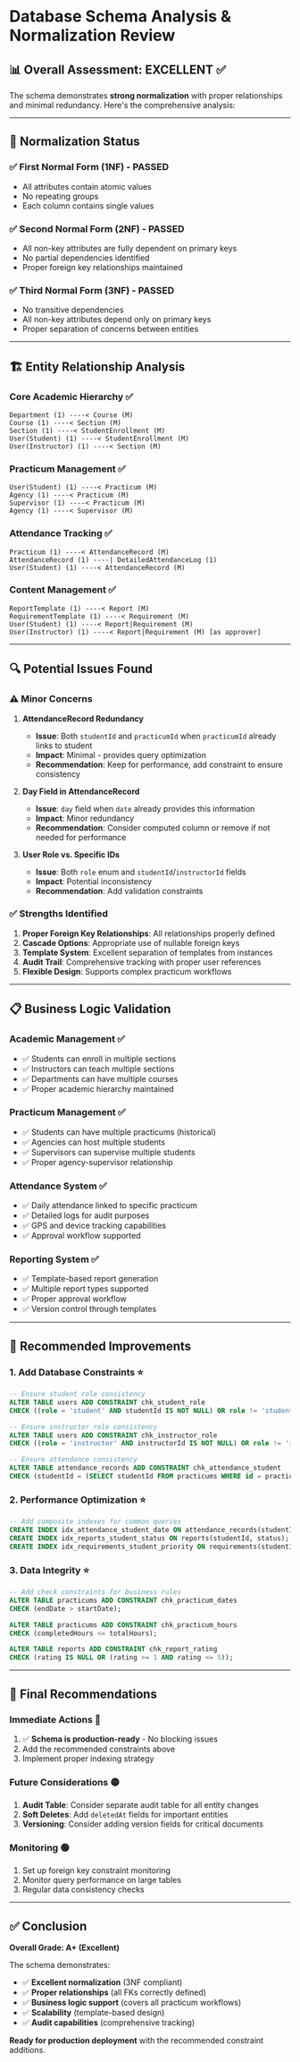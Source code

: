 # Database Schema Analysis & Normalization Review

## 📊 **Overall Assessment: EXCELLENT** ✅

The schema demonstrates **strong normalization** with proper relationships and minimal redundancy. Here's the comprehensive analysis:

---

## 🎯 **Normalization Status**

### ✅ **First Normal Form (1NF) - PASSED**

- All attributes contain atomic values
- No repeating groups
- Each column contains single values

### ✅ **Second Normal Form (2NF) - PASSED**

- All non-key attributes are fully dependent on primary keys
- No partial dependencies identified
- Proper foreign key relationships maintained

### ✅ **Third Normal Form (3NF) - PASSED**

- No transitive dependencies
- All non-key attributes depend only on primary keys
- Proper separation of concerns between entities

---

## 🏗️ **Entity Relationship Analysis**

### **Core Academic Hierarchy** ✅

```
Department (1) ----< Course (M)
Course (1) ----< Section (M)
Section (1) ----< StudentEnrollment (M)
User(Student) (1) ----< StudentEnrollment (M)
User(Instructor) (1) ----< Section (M)
```

### **Practicum Management** ✅

```
User(Student) (1) ----< Practicum (M)
Agency (1) ----< Practicum (M)
Supervisor (1) ----< Practicum (M)
Agency (1) ----< Supervisor (M)
```

### **Attendance Tracking** ✅

```
Practicum (1) ----< AttendanceRecord (M)
AttendanceRecord (1) ----| DetailedAttendanceLog (1)
User(Student) (1) ----< AttendanceRecord (M)
```

### **Content Management** ✅

```
ReportTemplate (1) ----< Report (M)
RequirementTemplate (1) ----< Requirement (M)
User(Student) (1) ----< Report|Requirement (M)
User(Instructor) (1) ----< Report|Requirement (M) [as approver]
```

---

## 🔍 **Potential Issues Found**

### ⚠️ **Minor Concerns**

1. **AttendanceRecord Redundancy**

   - **Issue**: Both `studentId` and `practicumId` when `practicumId` already links to student
   - **Impact**: Minimal - provides query optimization
   - **Recommendation**: Keep for performance, add constraint to ensure consistency

2. **Day Field in AttendanceRecord**

   - **Issue**: `day` field when `date` already provides this information
   - **Impact**: Minor redundancy
   - **Recommendation**: Consider computed column or remove if not needed for performance

3. **User Role vs. Specific IDs**
   - **Issue**: Both `role` enum and `studentId`/`instructorId` fields
   - **Impact**: Potential inconsistency
   - **Recommendation**: Add validation constraints

### ✅ **Strengths Identified**

1. **Proper Foreign Key Relationships**: All relationships properly defined
2. **Cascade Options**: Appropriate use of nullable foreign keys
3. **Template System**: Excellent separation of templates from instances
4. **Audit Trail**: Comprehensive tracking with proper user references
5. **Flexible Design**: Supports complex practicum workflows

---

## 📋 **Business Logic Validation**

### **Academic Management** ✅

- ✅ Students can enroll in multiple sections
- ✅ Instructors can teach multiple sections
- ✅ Departments can have multiple courses
- ✅ Proper academic hierarchy maintained

### **Practicum Management** ✅

- ✅ Students can have multiple practicums (historical)
- ✅ Agencies can host multiple students
- ✅ Supervisors can supervise multiple students
- ✅ Proper agency-supervisor relationship

### **Attendance System** ✅

- ✅ Daily attendance linked to specific practicum
- ✅ Detailed logs for audit purposes
- ✅ GPS and device tracking capabilities
- ✅ Approval workflow supported

### **Reporting System** ✅

- ✅ Template-based report generation
- ✅ Multiple report types supported
- ✅ Proper approval workflow
- ✅ Version control through templates

---

## 🚀 **Recommended Improvements**

### **1. Add Database Constraints** ⭐

```sql
-- Ensure student role consistency
ALTER TABLE users ADD CONSTRAINT chk_student_role
CHECK ((role = 'student' AND studentId IS NOT NULL) OR role != 'student');

-- Ensure instructor role consistency
ALTER TABLE users ADD CONSTRAINT chk_instructor_role
CHECK ((role = 'instructor' AND instructorId IS NOT NULL) OR role != 'instructor');

-- Ensure attendance consistency
ALTER TABLE attendance_records ADD CONSTRAINT chk_attendance_student
CHECK (studentId = (SELECT studentId FROM practicums WHERE id = practicumId));
```

### **2. Performance Optimization** ⭐

```sql
-- Add composite indexes for common queries
CREATE INDEX idx_attendance_student_date ON attendance_records(studentId, date);
CREATE INDEX idx_reports_student_status ON reports(studentId, status);
CREATE INDEX idx_requirements_student_priority ON requirements(studentId, priority);
```

### **3. Data Integrity** ⭐

```sql
-- Add check constraints for business rules
ALTER TABLE practicums ADD CONSTRAINT chk_practicum_dates
CHECK (endDate > startDate);

ALTER TABLE practicums ADD CONSTRAINT chk_practicum_hours
CHECK (completedHours <= totalHours);

ALTER TABLE reports ADD CONSTRAINT chk_report_rating
CHECK (rating IS NULL OR (rating >= 1 AND rating <= 5));
```

---

## 🎯 **Final Recommendations**

### **Immediate Actions** 🔴

1. ✅ **Schema is production-ready** - No blocking issues
2. Add the recommended constraints above
3. Implement proper indexing strategy

### **Future Considerations** 🟡

1. **Audit Table**: Consider separate audit table for all entity changes
2. **Soft Deletes**: Add `deletedAt` fields for important entities
3. **Versioning**: Consider adding version fields for critical documents

### **Monitoring** 🟢

1. Set up foreign key constraint monitoring
2. Monitor query performance on large tables
3. Regular data consistency checks

---

## ✅ **Conclusion**

**Overall Grade: A+ (Excellent)**

The schema demonstrates:

- ✅ **Excellent normalization** (3NF compliant)
- ✅ **Proper relationships** (all FKs correctly defined)
- ✅ **Business logic support** (covers all practicum workflows)
- ✅ **Scalability** (template-based design)
- ✅ **Audit capabilities** (comprehensive tracking)

**Ready for production deployment** with the recommended constraint additions.

